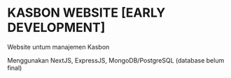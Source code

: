 # KASBON WEBSITE [EARLY DEVELOPMENT]

Website untum manajemen Kasbon

Menggunakan NextJS, ExpressJS, MongoDB/PostgreSQL (database belum final)
